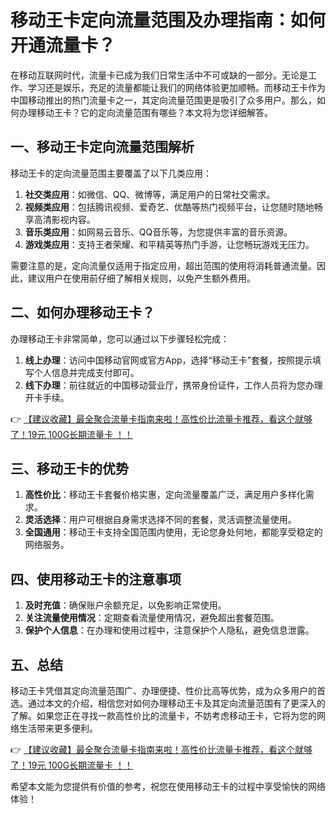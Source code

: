 # 移动王卡定向流量范围及办理指南：如何开通流量卡？

在移动互联网时代，流量卡已成为我们日常生活中不可或缺的一部分。无论是工作、学习还是娱乐，充足的流量都能让我们的网络体验更加顺畅。而移动王卡作为中国移动推出的热门流量卡之一，其定向流量范围更是吸引了众多用户。那么，如何办理移动王卡？它的定向流量范围有哪些？本文将为您详细解答。

## 一、移动王卡定向流量范围解析

移动王卡的定向流量范围主要覆盖了以下几类应用：

1. **社交类应用**：如微信、QQ、微博等，满足用户的日常社交需求。
2. **视频类应用**：包括腾讯视频、爱奇艺、优酷等热门视频平台，让您随时随地畅享高清影视内容。
3. **音乐类应用**：如网易云音乐、QQ音乐等，为您提供丰富的音乐资源。
4. **游戏类应用**：支持王者荣耀、和平精英等热门手游，让您畅玩游戏无压力。

需要注意的是，定向流量仅适用于指定应用，超出范围的使用将消耗普通流量。因此，建议用户在使用前仔细了解相关规则，以免产生额外费用。

## 二、如何办理移动王卡？

办理移动王卡非常简单，您可以通过以下步骤轻松完成：

1. **线上办理**：访问中国移动官网或官方App，选择“移动王卡”套餐，按照提示填写个人信息并完成支付即可。
2. **线下办理**：前往就近的中国移动营业厅，携带身份证件，工作人员将为您办理开卡手续。

👉 [【建议收藏】最全聚合流量卡指南来啦！高性价比流量卡推荐，看这个就够了！19元 100G长期流量卡 ！！](https://bit.ly/Liuliangka)

## 三、移动王卡的优势

1. **高性价比**：移动王卡套餐价格实惠，定向流量覆盖广泛，满足用户多样化需求。
2. **灵活选择**：用户可根据自身需求选择不同的套餐，灵活调整流量使用。
3. **全国通用**：移动王卡支持全国范围内使用，无论您身处何地，都能享受稳定的网络服务。

## 四、使用移动王卡的注意事项

1. **及时充值**：确保账户余额充足，以免影响正常使用。
2. **关注流量使用情况**：定期查看流量使用情况，避免超出套餐范围。
3. **保护个人信息**：在办理和使用过程中，注意保护个人隐私，避免信息泄露。

## 五、总结

移动王卡凭借其定向流量范围广、办理便捷、性价比高等优势，成为众多用户的首选。通过本文的介绍，相信您对如何办理移动王卡及其定向流量范围有了更深入的了解。如果您正在寻找一款高性价比的流量卡，不妨考虑移动王卡，它将为您的网络生活带来更多便利。

👉 [【建议收藏】最全聚合流量卡指南来啦！高性价比流量卡推荐，看这个就够了！19元 100G长期流量卡 ！！](https://bit.ly/Liuliangka)

希望本文能为您提供有价值的参考，祝您在使用移动王卡的过程中享受愉快的网络体验！